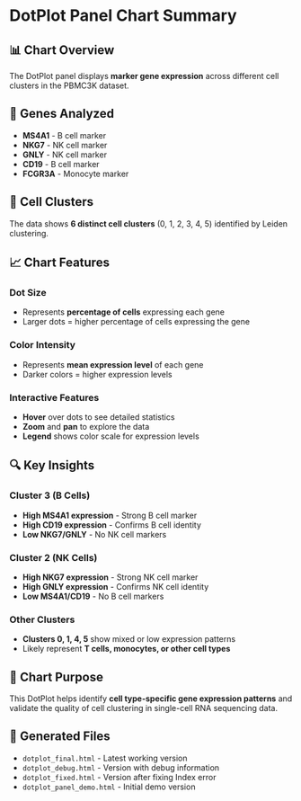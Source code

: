 # DotPlot Panel Chart Summary

## 📊 Chart Overview
The DotPlot panel displays **marker gene expression** across different cell clusters in the PBMC3K dataset.

## 🧬 Genes Analyzed
- **MS4A1** - B cell marker
- **NKG7** - NK cell marker
- **GNLY** - NK cell marker
- **CD19** - B cell marker
- **FCGR3A** - Monocyte marker

## 👥 Cell Clusters
The data shows **6 distinct cell clusters** (0, 1, 2, 3, 4, 5) identified by Leiden clustering.

## 📈 Chart Features

### Dot Size
- Represents **percentage of cells** expressing each gene
- Larger dots = higher percentage of cells expressing the gene

### Color Intensity
- Represents **mean expression level** of each gene
- Darker colors = higher expression levels

### Interactive Features
- **Hover** over dots to see detailed statistics
- **Zoom** and **pan** to explore the data
- **Legend** shows color scale for expression levels

## 🔍 Key Insights

### Cluster 3 (B Cells)
- **High MS4A1 expression** - Strong B cell marker
- **High CD19 expression** - Confirms B cell identity
- **Low NKG7/GNLY** - No NK cell markers

### Cluster 2 (NK Cells)
- **High NKG7 expression** - Strong NK cell marker
- **High GNLY expression** - Confirms NK cell identity
- **Low MS4A1/CD19** - No B cell markers

### Other Clusters
- **Clusters 0, 1, 4, 5** show mixed or low expression patterns
- Likely represent **T cells, monocytes, or other cell types**

## 🎯 Chart Purpose
This DotPlot helps identify **cell type-specific gene expression patterns** and validate the quality of cell clustering in single-cell RNA sequencing data.

## 📁 Generated Files
- `dotplot_final.html` - Latest working version
- `dotplot_debug.html` - Version with debug information
- `dotplot_fixed.html` - Version after fixing Index error
- `dotplot_panel_demo.html` - Initial demo version
